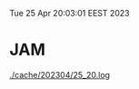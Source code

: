 Tue 25 Apr 20:03:01 EEST 2023
# JAM
<a href='./cache/202304/25_20.log'>./cache/202304/25_20.log</a>
